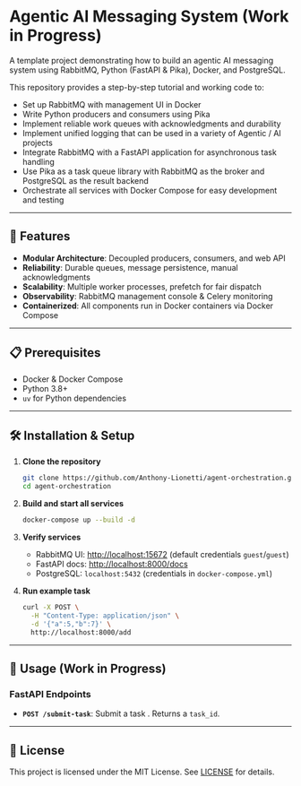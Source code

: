 # Agentic AI Messaging System (Work in Progress)

A template project demonstrating how to build an agentic AI messaging system using RabbitMQ, Python (FastAPI & Pika), Docker, and PostgreSQL.

This repository provides a step-by-step tutorial and working code to:

- Set up RabbitMQ with management UI in Docker
- Write Python producers and consumers using Pika
- Implement reliable work queues with acknowledgments and durability
- Implement unified logging that can be used in a variety of Agentic / AI projects
- Integrate RabbitMQ with a FastAPI application for asynchronous task handling
- Use Pika as a task queue library with RabbitMQ as the broker and PostgreSQL as the result backend
- Orchestrate all services with Docker Compose for easy development and testing

---

## 🚀 Features

- **Modular Architecture**: Decoupled producers, consumers, and web API
- **Reliability**: Durable queues, message persistence, manual acknowledgments
- **Scalability**: Multiple worker processes, prefetch for fair dispatch
- **Observability**: RabbitMQ management console & Celery monitoring
- **Containerized**: All components run in Docker containers via Docker Compose

---

## 📋 Prerequisites

- Docker & Docker Compose
- Python 3.8+
- `uv` for Python dependencies

---

## 🛠 Installation & Setup

1. **Clone the repository**

   ```bash
   git clone https://github.com/Anthony-Lionetti/agent-orchestration.git
   cd agent-orchestration
   ```

2. **Build and start all services**

   ```bash
   docker-compose up --build -d
   ```

3. **Verify services**

   - RabbitMQ UI: [http://localhost:15672](http://localhost:15672) (default credentials `guest`/`guest`)
   - FastAPI docs: [http://localhost:8000/docs](http://localhost:8000/docs)
   - PostgreSQL: `localhost:5432` (credentials in `docker-compose.yml`)

4. **Run example task**

   ```bash
   curl -X POST \
     -H "Content-Type: application/json" \
     -d '{"a":5,"b":7}' \
     http://localhost:8000/add
   ```

---

## 🔧 Usage (Work in Progress)

### FastAPI Endpoints

- **`POST /submit-task`**: Submit a task . Returns a `task_id`.

<!-- ### Celery Worker

- Starts automatically via Docker Compose.
- Processes tasks defined in `celery_tasks.py`.
- Stores results in PostgreSQL. -->

---

<!-- ## 📂 Project Structure

```
├── docker-compose.yml      # Orchestrates all services
├── Dockerfile.app          # Builds FastAPI application image
├── Dockerfile.celery       # Builds Celery worker image
├── app/                    # FastAPI application code
│   ├── main.py             # FastAPI routes
│   └── celery_tasks.py     # Celery configuration & task definitions
└── scripts/                # Utility scripts (producer.py, consumer.py)
```

---
-->

## 📜 License

This project is licensed under the MIT License. See [LICENSE](LICENSE) for details.
